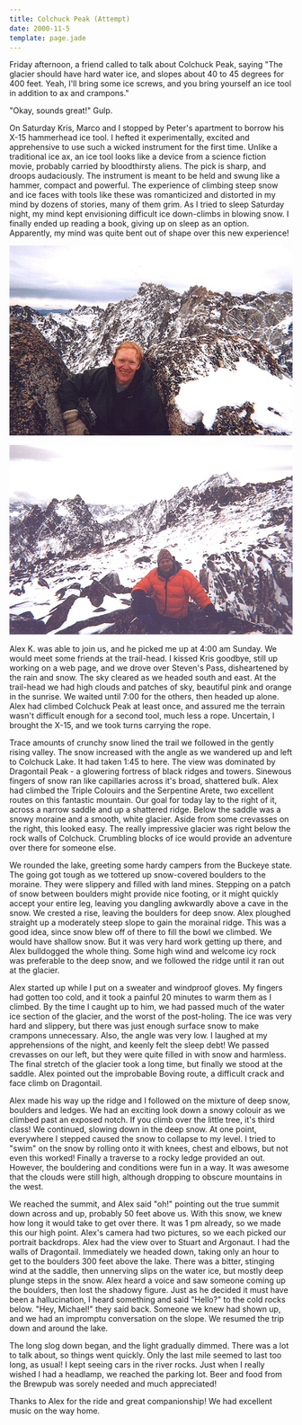 ```yaml
---
title: Colchuck Peak (Attempt)
date: 2000-11-5
template: page.jade
---
```


Friday afternoon, a friend called to talk about Colchuck Peak, saying
"The glacier should have hard water ice, and slopes about 40 to 45
degrees for 400 feet. Yeah, I'll bring some ice screws, and you
bring yourself an ice tool in addition to ax and crampons."


"Okay, sounds great!" Gulp. 


On Saturday Kris, Marco and I stopped by Peter's apartment to borrow his
X-15 hammerhead ice tool. I hefted it experimentally, excited and
apprehensive to use such a wicked instrument for the first time.
Unlike a traditional ice ax, an ice tool looks like a device
from a science fiction movie, probably carried by bloodthirsty
aliens. The pick is sharp, and droops audaciously. The instrument
is meant to be held and swung like a hammer, compact and powerful.
The experience of climbing steep snow and ice faces with tools
like these was romanticized and distorted in my mind by dozens
of stories, many of them grim. As I tried to sleep Saturday night,
my mind kept envisioning difficult ice down-climbs in blowing
snow. I finally ended up reading a book, giving up on sleep as
an option. Apparently, my mind was quite bent out of shape over
this new experience!


![Michael and Dragontail Peak](images/colmike.jpg)

![Alex and Mt. Stuart in the background](images/colalex.jpg)

Alex K. was able to join us, and he picked me up at 4:00 am Sunday.
We would meet some friends at the trail-head. I kissed Kris goodbye,
still up working on a web page, and we drove over Steven's Pass,
disheartened by the rain and snow. The sky cleared as we headed
south and east. At the trail-head we had high clouds and patches
of sky, beautiful pink and orange in the sunrise. We waited until
7:00 for the others, then headed up alone. Alex had climbed
Colchuck Peak at least once, and assured me the terrain wasn't
difficult enough for a second tool, much less a rope. Uncertain,
I brought the X-15, and we took turns carrying the rope.



Trace amounts of crunchy snow lined the trail we followed in the
gently rising valley. The snow increased with the angle as we
wandered up and left to Colchuck Lake. It had taken 1:45 to here.
The view was dominated by Dragontail Peak - a
glowering fortress of black ridges and towers. Sinewous fingers of
snow ran like capillaries across it's broad, shattered bulk.
Alex had climbed the Triple Colouirs and the Serpentine Arete,
two excellent routes on this fantastic mountain. Our goal for
today lay to the right of it, across a narrow saddle and
up a shattered ridge. Below the saddle was a snowy moraine and
a smooth, white glacier. Aside from some crevasses on the right,
this looked easy. The really impressive glacier was right below
the rock walls of Colchuck. Crumbling blocks of ice would provide
an adventure over there for someone else.


We rounded the lake, greeting some hardy campers from the Buckeye
state. The going got tough as we tottered up snow-covered boulders
to the moraine. They were slippery and filled with land mines.
Stepping on a patch of snow between boulders might provide nice
footing, or it might quickly accept your entire leg, leaving you
dangling awkwardly above a cave in the snow. We crested a rise,
leaving the boulders for deep snow. Alex ploughed straight up
a moderately steep slope to gain the morainal ridge. This was
a good idea, since snow blew off of there to fill the bowl we
climbed. We would have shallow snow. But it was very hard work
getting up there, and Alex bulldogged the whole thing. Some high
wind and welcome icy rock was preferable to the deep snow, and
we followed the ridge until it ran out at the glacier.


Alex started up while I put on a sweater and windproof gloves.
My fingers had gotten too cold, and it took a painful 20 minutes
to warm them as I climbed. By the time I caught up to him, we
had passed much of the water ice section of the glacier, and
the worst of the post-holing. The ice was very hard and slippery,
but there was just enough surface snow to make crampons unnecessary.
Also, the angle was very low. I laughed at my apprehensions of
the night, and keenly felt the sleep debt! We passed crevasses
on our left, but they were quite filled in with snow and harmless.
The final stretch of the glacier took a long time, but finally
we stood at the saddle. Alex pointed out the improbable Boving
route, a difficult crack and face climb on Dragontail.


Alex made his way up the ridge and I followed on the mixture of
deep snow, boulders and ledges. We had an exciting look down
a snowy colouir as we climbed past an exposed notch. If you
climb over the little tree, it's third class! We continued,
slowing down in the deep snow. At one point, everywhere I
stepped caused the snow to collapse to my level. I tried
to "swim" on the snow by rolling onto it with knees, chest
and elbows, but not even this worked! Finally a traverse
to a rocky ledge provided an out. However, the bouldering
and conditions were fun in a way. It was awesome that the
clouds were still high, although dropping to obscure mountains
in the west.



We reached the summit, and Alex said "oh!" pointing out
the true summit down across and up, probably 50 feet above us.
With this snow, we knew how long it would take to get over there.
It was 1 pm already, so we made this our high point. Alex's
camera had two pictures, so we each picked our portrait backdrops.
Alex had the view over to Stuart and Argonaut. I had the walls
of Dragontail. Immediately we headed down, taking only an hour
to get to the boulders 300 feet above the lake. There was
a bitter, stinging wind at the saddle, then unnerving slips on
the water ice, but mostly deep plunge steps in the snow.
Alex heard a voice and saw someone coming up the boulders, then 
lost the shadowy figure. Just as he decided it must have been 
a hallucination, I heard something and said "Hello?" to the
cold rocks below. "Hey, Michael!" they said back. Someone we knew had
shown up, and we had an impromptu conversation
on the slope. We resumed the trip down and around the
lake. 


The long slog down began, and the light gradually dimmed. There
was a lot to talk about, so things went quickly. Only the last
mile seemed to last too long, as usual! I kept seeing cars
in the river rocks. Just when I really wished I had a headlamp, 
we reached the parking lot. Beer and food from the Brewpub
was sorely needed and much appreciated!


Thanks to Alex for the ride and great companionship! 
We had excellent music on the way home.


